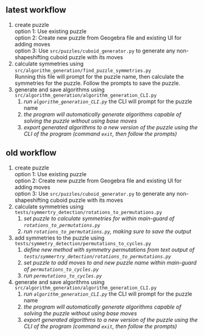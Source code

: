 
## latest workflow
1. create puzzle  
    option 1: Use existing puzzle  
    option 2: Create new puzzle from Geogebra file and existing UI for adding moves  
    option 3: Use `src/puzzles/cuboid_generator.py` to generate any non-shapeshifting cuboid puzzle with its moves
2. calculate symmetries using `src/algorithm_generation/find_puzzle_symmetries.py`  
   Running this file will prompt for the puzzle name, then calculate the symmetries for the puzzle. Follow the prompts to save the puzzle.
3. generate and save algorithms using `src/algorithm_generation/algorithm_generation_CLI.py`  
   1. *run `algorithm_generation_CLI.py`* the CLI will prompt for the puzzle name
   2. *the program will automatically generate algorithms capable of solving the puzzle without using base moves*  
   3. *export generated algorithms to a new version of the puzzle using the CLI of the program (command `exit`, then follow the prompts)*

## old workflow
1. create puzzle  
    option 1: Use existing puzzle  
    option 2: Create new puzzle from Geogebra file and existing UI for adding moves  
    option 3: Use `src/puzzles/cuboid_generator.py` to generate any non-shapeshifting cuboid puzzle with its moves
2. calculate symmetries using `tests/symmertry_detection/rotations_to_permutations.py`  
   1. *set puzzle to calculate symmetries for within main-guard of `rotations_to_permutations.py`*
   2. *run `rotations_to_permutations.py`, making sure to save the output*
3. add symmetries to the puzzle using `tests/symmetry_detection/permutations_to_cycles.py`  
   1. *define new method with symmetry permutations from text output of `tests/symmertry_detection/rotations_to_permutations.py`*
   2. *set puzzle to add moves to and new puzzle name within main-guard of `permutations_to_cycles.py`*
   3. *run `permutations_to_cycles.py`*
4. generate and save algorithms using `src/algorithm_generation/algorithm_generation_CLI.py`  
   1. *run `algorithm_generation_CLI.py`* the CLI will prompt for the puzzle name
   2. *the program will automatically generate algorithms capable of solving the puzzle without using base moves*  
   3. *export generated algorithms to a new version of the puzzle using the CLI of the program (command `exit`, then follow the prompts)*
